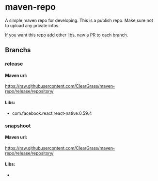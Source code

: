 # maven-repo
A simple maven repo for developing.
This is a publish repo. Make sure not to upload any private infos.

If you want this repo add other libs, new a PR to each branch.


## Branchs

### release

#### Maven url: 
https://raw.githubusercontent.com/ClearGrass/maven-repo/release/repository/

#### Libs:
- com.facebook.react:react-native:0.59.4

### snapshoot
#### Maven url: 
https://raw.githubusercontent.com/ClearGrass/maven-repo/release/repository/

#### Libs:
-
